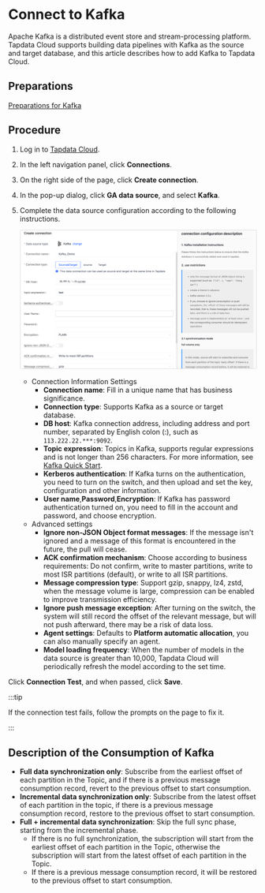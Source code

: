 # Connect to Kafka

Apache Kafka is a distributed event store and stream-processing platform. Tapdata Cloud supports building data pipelines with Kafka as the source and target database, and this article describes how to add Kafka to Tapdata Cloud.

## Preparations

[Preparations for Kafka](../../../prerequisites/config-database/certified/kafka.md)

## Procedure

1. Log in to [Tapdata Cloud](https://cloud.tapdata.net/console/v3/).

2. In the left navigation panel, click **Connections**.

3. On the right side of the page, click **Create connection**.

4. In the pop-up dialog, click **GA data source**, and select **Kafka**.

5. Complete the data source configuration according to the following instructions.

   ![](../../../images/kafka_connection.png)

   * Connection Information Settings
      * **Connection name**: Fill in a unique name that has business significance.
      * **Connection type**: Supports Kafka as a source or target database.
      * **DB host**: Kafka connection address, including address and port number, separated by English colon (:), such as `113.222.22.***:9092`.
      * **Topic expression**: Topics in Kafka, supports regular expressions and is not longer than 256 characters. For more information, see [Kafka Quick Start](https://kafka.apache.org/23/documentation.html#quickstart).
      * **Kerberos authentication**: If Kafka turns on the authentication, you need to turn on the switch, and then upload and set the key, configuration and other information.
      * **User name**,**Password**,**Encryption**: If Kafka has password authentication turned on, you need to fill in the account and password, and choose encryption.
   * Advanced settings
      * **Ignore non-JSON Object format messages**: If the message isn't ignored and a message of this format is encountered in the future, the pull will cease.
      * **ACK confirmation mechanism**: Choose according to business requirements: Do not confirm, write to master partitions, write to most ISR partitions (default), or write to all ISR partitions.
      * **Message compression type**: Support gzip, snappy, lz4, zstd, when the message volume is large, compression can be enabled to improve transmission efficiency.
      * **Ignore push message exception**: After turning on the switch, the system will still record the offset of the relevant message, but will not push afterward, there may be a risk of data loss.
      * **Agent settings**: Defaults to **Platform automatic allocation**, you can also manually specify an agent.
      * **Model loading frequency**: When the number of models in the data source is greater than 10,000, Tapdata Cloud will periodically refresh the model according to the set time.

Click **Connection Test**, and when passed, click **Save**.

:::tip

If the connection test fails, follow the prompts on the page to fix it.

:::



## Description of the Consumption of Kafka

* **Full data synchronization only**: Subscribe from the earliest offset of each partition in the Topic, and if there is a previous message consumption record, revert to the previous offset to start consumption.
* **Incremental data synchronization only**: Subscribe from the latest offset of each partition in the topic, if there is a previous message consumption record, restore to the previous offset to start consumption.
* **Full + incremental data synchronization**: Skip the full sync phase, starting from the incremental phase.
   * If there is no full synchronization, the subscription will start from the earliest offset of each partition in the Topic, otherwise the subscription will start from the latest offset of each partition in the Topic.
   * If there is a previous message consumption record, it will be restored to the previous offset to start consumption.